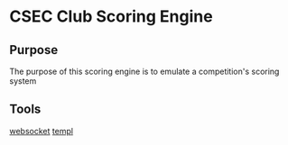 # CSEC Club Scoring Engine

## Purpose
The purpose of this scoring engine is to emulate a competition's scoring system

## Tools
[websocket](https://pkg.go.dev/github.com/gorilla/websocket)
[templ](https://pkg.go.dev/github.com/a-h/templ@v0.2.543)